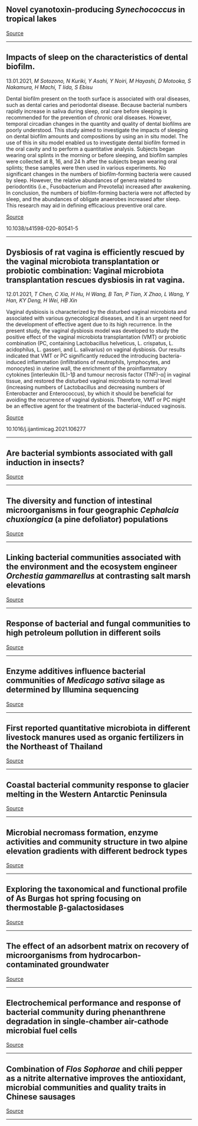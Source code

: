 ## Novel cyanotoxin-producing <em>Synechococcus</em> in tropical lakes

[Source](https://www.sciencedirect.com/science/article/abs/pii/S0043135421000269)

---

## Impacts of sleep on the characteristics of dental biofilm.
 13.01.2021, _M Sotozono, N Kuriki, Y Asahi, Y Noiri, M Hayashi, D Motooka, S Nakamura, H Machi, T Iida, S Ebisu_


Dental biofilm present on the tooth surface is associated with oral diseases, such as dental caries and periodontal disease. Because bacterial numbers rapidly increase in saliva during sleep, oral care before sleeping is recommended for the prevention of chronic oral diseases. However, temporal circadian changes in the quantity and quality of dental biofilms are poorly understood. This study aimed to investigate the impacts of sleeping on dental biofilm amounts and compositions by using an in situ model. The use of this in situ model enabled us to investigate dental biofilm formed in the oral cavity and to perform a quantitative analysis. Subjects began wearing oral splints in the morning or before sleeping, and biofilm samples were collected at 8, 16, and 24 h after the subjects began wearing oral splints; these samples were then used in various experiments. No significant changes in the numbers of biofilm-forming bacteria were caused by sleep. However, the relative abundances of genera related to periodontitis (i.e., Fusobacterium and Prevotella) increased after awakening. In conclusion, the numbers of biofilm-forming bacteria were not affected by sleep, and the abundances of obligate anaerobes increased after sleep. This research may aid in defining efficacious preventive oral care.

[Source](https://www.nature.com/articles/s41598-020-80541-5)

10.1038/s41598-020-80541-5

---

## Dysbiosis of rat vagina is efficiently rescued by the vaginal microbiota transplantation or probiotic combination: Vaginal microbiota transplantation rescues dysbiosis in rat vagina.
 12.01.2021, _T Chen, C Xia, H Hu, H Wang, B Tan, P Tian, X Zhao, L Wang, Y Han, KY Deng, H Wei, HB Xin_


Vaginal dysbiosis is characterized by the disturbed vaginal microbiota and associated with various gynecological diseases, and it is an urgent need for the development of effective agent due to its high recurrence. In the present study, the vaginal dysbiosis model was developed to study the positive effect of the vaginal microbiota transplantation (VMT) or probiotic combination (PC, containing Lactobacillus helveticus, L. crispatus, L. acidophilus, L. gasseri, and L. salivarius) on vaginal dysbiosis. Our results indicated that VMT or PC significantly reduced the introducing bacteria-induced inflammation (infiltrations of neutrophils, lymphocytes, and monocytes) in uterine wall, the enrichment of the proinflammatory cytokines [interleukin (IL)-1β and tumour necrosis factor (TNF)-α] in vaginal tissue, and restored the disturbed vaginal microbiota to normal level (increasing numbers of Lactobacillus and decreasing numbers of Enterobacter and Enterococcus), by which it should be beneficial for avoiding the recurrence of vaginal dysbiosis. Therefore, VMT or PC might be an effective agent for the treatment of the bacterial-induced vaginosis.

[Source](https://www.sciencedirect.com/science/article/abs/pii/S0924857921000029)

10.1016/j.ijantimicag.2021.106277

---

## Are bacterial symbionts associated with gall induction in insects?

[Source](https://link.springer.com/article/10.1007/s11829-020-09800-6)

---

## The diversity and function of intestinal microorganisms in four geographic <em>Cephalcia chuxiongica</em> (a pine defoliator) populations

[Source](https://onlinelibrary.wiley.com/doi/abs/10.1111/jen.12858)

---

## Linking bacterial communities associated with the environment and the ecosystem engineer <em>Orchestia gammarellus</em> at contrasting salt marsh elevations

[Source](https://link.springer.com/article/10.1007/s00248-020-01656-w)

---

## Response of bacterial and fungal communities to high petroleum pollution in different soils

[Source](https://www.nature.com/articles/s41598-020-80631-4)

---

## Enzyme additives influence bacterial communities of <em>Medicago sativa</em> silage as determined by Illumina sequencing

[Source](https://search.proquest.com/openview/7b14fad03d23da41bd4c0d7f9862e6d6/1)

---

## First reported quantitative microbiota in different livestock manures used as organic fertilizers in the Northeast of Thailand

[Source](https://www.nature.com/articles/s41598-020-80543-3)

---

## Coastal bacterial community response to glacier melting in the Western Antarctic Peninsula

[Source](https://search.proquest.com/openview/d757ea31c3b650e2538c54426a38b6f2/1)

---

## Microbial necromass formation, enzyme activities and community structure in two alpine elevation gradients with different bedrock types

[Source](https://www.sciencedirect.com/science/article/abs/pii/S001670612032677X)

---

## Exploring the taxonomical and functional profile of As Burgas hot spring focusing on thermostable β-galactosidases

[Source](https://www.nature.com/articles/s41598-020-80489-6)

---

## The effect of an adsorbent matrix on recovery of microorganisms from hydrocarbon-contaminated groundwater

[Source](https://search.proquest.com/openview/dbfaa82c39826d319d719919fa1fb1c0/1?pq-origsite=gscholar&cbl=2032358)

---

## Electrochemical performance and response of bacterial community during phenanthrene degradation in single-chamber air-cathode microbial fuel cells

[Source](https://link.springer.com/article/10.1007/s11356-020-12226-5)

---

## Combination of <em>Flos Sophorae</em> and chili pepper as a nitrite alternative improves the antioxidant, microbial communities and quality traits in Chinese sausages

[Source](https://www.sciencedirect.com/science/article/abs/pii/S0963996921000284)

---

